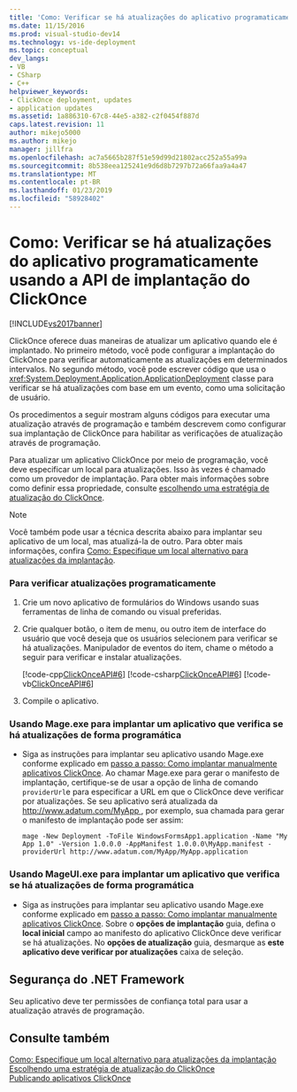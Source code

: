 ```yaml
---
title: 'Como: Verificar se há atualizações do aplicativo programaticamente usando a API de implantação do ClickOnce | Microsoft Docs'
ms.date: 11/15/2016
ms.prod: visual-studio-dev14
ms.technology: vs-ide-deployment
ms.topic: conceptual
dev_langs:
- VB
- CSharp
- C++
helpviewer_keywords:
- ClickOnce deployment, updates
- application updates
ms.assetid: 1a886310-67c8-44e5-a382-c2f0454f887d
caps.latest.revision: 11
author: mikejo5000
ms.author: mikejo
manager: jillfra
ms.openlocfilehash: ac7a5665b287f51e59d99d21802acc252a55a99a
ms.sourcegitcommit: 8b538eea125241e9d6d8b7297b72a66faa9a4a47
ms.translationtype: MT
ms.contentlocale: pt-BR
ms.lasthandoff: 01/23/2019
ms.locfileid: "58928402"
---
```

# <a name="how-to-check-for-application-updates-programmatically-using-the-clickonce-deployment-api"></a>Como: Verificar se há atualizações do aplicativo programaticamente usando a API de implantação do ClickOnce
[!INCLUDE[vs2017banner](../includes/vs2017banner.md)]

ClickOnce oferece duas maneiras de atualizar um aplicativo quando ele é implantado. No primeiro método, você pode configurar a implantação do ClickOnce para verificar automaticamente as atualizações em determinados intervalos. No segundo método, você pode escrever código que usa o <xref:System.Deployment.Application.ApplicationDeployment> classe para verificar se há atualizações com base em um evento, como uma solicitação de usuário.  
  
 Os procedimentos a seguir mostram alguns códigos para executar uma atualização através de programação e também descrevem como configurar sua implantação de ClickOnce para habilitar as verificações de atualização através de programação.  
  
 Para atualizar um aplicativo ClickOnce por meio de programação, você deve especificar um local para atualizações. Isso às vezes é chamado como um provedor de implantação. Para obter mais informações sobre como definir essa propriedade, consulte [escolhendo uma estratégia de atualização do ClickOnce](../deployment/choosing-a-clickonce-update-strategy.md).  
  
> [!NOTE]
>  Você também pode usar a técnica descrita abaixo para implantar seu aplicativo de um local, mas atualizá-la de outro. Para obter mais informações, confira [Como: Especifique um local alternativo para atualizações da implantação](../deployment/how-to-specify-an-alternate-location-for-deployment-updates.md).  
  
### <a name="to-check-for-updates-programmatically"></a>Para verificar atualizações programaticamente  
  
1.  Crie um novo aplicativo de formulários do Windows usando suas ferramentas de linha de comando ou visual preferidas.  
  
2.  Crie qualquer botão, o item de menu, ou outro item de interface do usuário que você deseja que os usuários selecionem para verificar se há atualizações. Manipulador de eventos do item, chame o método a seguir para verificar e instalar atualizações.  
  
     [!code-cpp[ClickOnceAPI#6](../snippets/cpp/VS_Snippets_Winforms/ClickOnceAPI/cpp/form1.cpp#6)]
     [!code-csharp[ClickOnceAPI#6](../snippets/csharp/VS_Snippets_Winforms/ClickOnceAPI/CS/Form1.cs#6)]
     [!code-vb[ClickOnceAPI#6](../snippets/visualbasic/VS_Snippets_Winforms/ClickOnceAPI/VB/Form1.vb#6)]  
  
3.  Compile o aplicativo.  
  
### <a name="using-mageexe-to-deploy-an-application-that-checks-for-updates-programmatically"></a>Usando Mage.exe para implantar um aplicativo que verifica se há atualizações de forma programática  
  
-   Siga as instruções para implantar seu aplicativo usando Mage.exe conforme explicado em [passo a passo: Como implantar manualmente aplicativos ClickOnce](../deployment/walkthrough-manually-deploying-a-clickonce-application.md). Ao chamar Mage.exe para gerar o manifesto de implantação, certifique-se de usar a opção de linha de comando `providerUrl`e para especificar a URL em que o ClickOnce deve verificar por atualizações. Se seu aplicativo será atualizada da [ http://www.adatum.com/MyApp ](http://www.adatum.com/MyApp), por exemplo, sua chamada para gerar o manifesto de implantação pode ser assim:  
  
    ```  
    mage -New Deployment -ToFile WindowsFormsApp1.application -Name "My App 1.0" -Version 1.0.0.0 -AppManifest 1.0.0.0\MyApp.manifest -providerUrl http://www.adatum.com/MyApp/MyApp.application  
    ```  
  
### <a name="using-mageuiexe-to-deploy-an-application-that-checks-for-updates-programmatically"></a>Usando MageUI.exe para implantar um aplicativo que verifica se há atualizações de forma programática  
  
-   Siga as instruções para implantar seu aplicativo usando Mage.exe conforme explicado em [passo a passo: Como implantar manualmente aplicativos ClickOnce](../deployment/walkthrough-manually-deploying-a-clickonce-application.md). Sobre o **opções de implantação** guia, defina o **local inicial** campo ao manifesto do aplicativo ClickOnce deve verificar se há atualizações. No **opções de atualização** guia, desmarque as **este aplicativo deve verificar por atualizações** caixa de seleção.  
  
## <a name="net-framework-security"></a>Segurança do .NET Framework  
 Seu aplicativo deve ter permissões de confiança total para usar a atualização através de programação.  
  
## <a name="see-also"></a>Consulte também  
 [Como: Especifique um local alternativo para atualizações da implantação](../deployment/how-to-specify-an-alternate-location-for-deployment-updates.md)   
 [Escolhendo uma estratégia de atualização do ClickOnce](../deployment/choosing-a-clickonce-update-strategy.md)   
 [Publicando aplicativos ClickOnce](../deployment/publishing-clickonce-applications.md)
